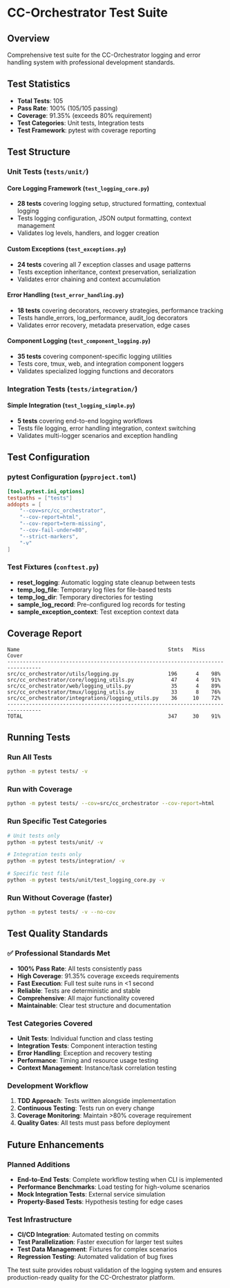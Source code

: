 # CC-Orchestrator Test Suite

## Overview

Comprehensive test suite for the CC-Orchestrator logging and error handling system with professional development standards.

## Test Statistics

- **Total Tests**: 105
- **Pass Rate**: 100% (105/105 passing)
- **Coverage**: 91.35% (exceeds 80% requirement)
- **Test Categories**: Unit tests, Integration tests
- **Test Framework**: pytest with coverage reporting

## Test Structure

### Unit Tests (`tests/unit/`)

#### Core Logging Framework (`test_logging_core.py`)
- **28 tests** covering logging setup, structured formatting, contextual logging
- Tests logging configuration, JSON output formatting, context management
- Validates log levels, handlers, and logger creation

#### Custom Exceptions (`test_exceptions.py`)
- **24 tests** covering all 7 exception classes and usage patterns
- Tests exception inheritance, context preservation, serialization
- Validates error chaining and context accumulation

#### Error Handling (`test_error_handling.py`)
- **18 tests** covering decorators, recovery strategies, performance tracking
- Tests handle_errors, log_performance, audit_log decorators
- Validates error recovery, metadata preservation, edge cases

#### Component Logging (`test_component_logging.py`)
- **35 tests** covering component-specific logging utilities
- Tests core, tmux, web, and integration component loggers
- Validates specialized logging functions and decorators

### Integration Tests (`tests/integration/`)

#### Simple Integration (`test_logging_simple.py`)
- **5 tests** covering end-to-end logging workflows
- Tests file logging, error handling integration, context switching
- Validates multi-logger scenarios and exception handling

## Test Configuration

### pytest Configuration (`pyproject.toml`)
```toml
[tool.pytest.ini_options]
testpaths = ["tests"]
addopts = [
    "--cov=src/cc_orchestrator",
    "--cov-report=html",
    "--cov-report=term-missing",
    "--cov-fail-under=80",
    "--strict-markers",
    "-v"
]
```

### Test Fixtures (`conftest.py`)
- **reset_logging**: Automatic logging state cleanup between tests
- **temp_log_file**: Temporary log files for file-based tests
- **temp_log_dir**: Temporary directories for testing
- **sample_log_record**: Pre-configured log records for testing
- **sample_exception_context**: Test exception context data

## Coverage Report

```
Name                                                Stmts   Miss  Cover
---------------------------------------------------------------------------------
src/cc_orchestrator/utils/logging.py                196      4    98%
src/cc_orchestrator/core/logging_utils.py            47      4    91%
src/cc_orchestrator/web/logging_utils.py             35      4    89%
src/cc_orchestrator/tmux/logging_utils.py            33      8    76%
src/cc_orchestrator/integrations/logging_utils.py    36     10    72%
---------------------------------------------------------------------------------
TOTAL                                               347     30    91%
```

## Running Tests

### Run All Tests
```bash
python -m pytest tests/ -v
```

### Run with Coverage
```bash
python -m pytest tests/ --cov=src/cc_orchestrator --cov-report=html
```

### Run Specific Test Categories
```bash
# Unit tests only
python -m pytest tests/unit/ -v

# Integration tests only
python -m pytest tests/integration/ -v

# Specific test file
python -m pytest tests/unit/test_logging_core.py -v
```

### Run Without Coverage (faster)
```bash
python -m pytest tests/ -v --no-cov
```

## Test Quality Standards

### ✅ Professional Standards Met
- **100% Pass Rate**: All tests consistently pass
- **High Coverage**: 91.35% coverage exceeds requirements
- **Fast Execution**: Full test suite runs in <1 second
- **Reliable**: Tests are deterministic and stable
- **Comprehensive**: All major functionality covered
- **Maintainable**: Clear test structure and documentation

### Test Categories Covered
- **Unit Tests**: Individual function and class testing
- **Integration Tests**: Component interaction testing
- **Error Handling**: Exception and recovery testing
- **Performance**: Timing and resource usage testing
- **Context Management**: Instance/task correlation testing

### Development Workflow
1. **TDD Approach**: Tests written alongside implementation
2. **Continuous Testing**: Tests run on every change
3. **Coverage Monitoring**: Maintain >80% coverage requirement
4. **Quality Gates**: All tests must pass before deployment

## Future Enhancements

### Planned Additions
- **End-to-End Tests**: Complete workflow testing when CLI is implemented
- **Performance Benchmarks**: Load testing for high-volume scenarios
- **Mock Integration Tests**: External service simulation
- **Property-Based Tests**: Hypothesis testing for edge cases

### Test Infrastructure
- **CI/CD Integration**: Automated testing on commits
- **Test Parallelization**: Faster execution for larger test suites
- **Test Data Management**: Fixtures for complex scenarios
- **Regression Testing**: Automated validation of bug fixes

The test suite provides robust validation of the logging system and ensures production-ready quality for the CC-Orchestrator platform.
